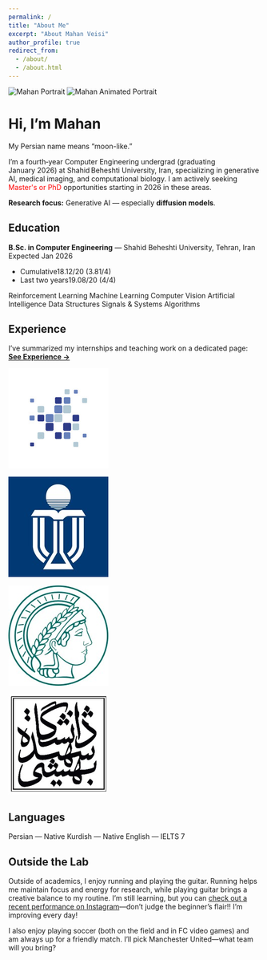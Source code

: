 ```yaml
---
permalink: /
title: "About Me"
excerpt: "About Mahan Veisi"
author_profile: true
redirect_from:
  - /about/
  - /about.html
---
```




<div class="about-hero-circular">
  <div class="about-hero-circular__media">
    <img
      src="{{ '/assets/img/Mahan.png' | relative_url }}"
      alt="Mahan Portrait"
      class="hero-frame hero-frame--still"
    >
    <img
      src="{{ '/assets/img/Mahan.gif' | relative_url }}"
      alt="Mahan Animated Portrait"
      class="hero-frame hero-frame--anim"
    >
  </div>

  <div class="about-hero-circular__text">
    <h1>Hi, I’m Mahan</h1>
    <p>My Persian name means “moon-like.”</p>
  </div>
</div>



I’m a fourth‑year Computer Engineering undergrad (graduating January 2026) at Shahid Beheshti University, Iran, specializing in generative AI, medical imaging, and computational biology. I am actively seeking <span style="color:red">Master's or PhD</span> opportunities starting in 2026 in these areas.

**Research focus:** Generative AI — especially **diffusion models**.

<!-- ## Research Experience
Across my research internships and B.Sc. thesis, I’ve contributed to:

- **MRI Reconstruction**  
  Cascaded transformer U‑Nets with Frequency Mining for faster, high‑quality multi‑contrast scans (my B.Sc. thesis); now exploring generative diffusion approaches to push this further.  

- **Computational Biology**  
  Self‑supervised transcriptomic transformers to decode the “language” of cellular systems across imaging and sequencing modalities.  

- **Inverse‑Problem Optimization**  
  Creative diffusion‑based generative models for high‑performance, diverse solutions to real‑world technical challenges. -->


<!-- ## Education

- **B.Sc. in Computer Engineering** (Expected Jan 2026)
  Shahid Beheshti University, Tehran, Iran
  - Cumulative GPA: **18.10/20 (3.81/4)**
  - Final-year GPA: **19.08/20 (4/4)**  
  - **Relevant Courses (GPA:4/4)**: Reinforcement Learning, Machine Learning, Computer Vision, AI, Data Structures, Signals and Systems, Algorithms
   -->

## Education

<div class="edu-card">
  <div class="edu-card__title">
    <strong>B.Sc. in Computer Engineering</strong> — Shahid Beheshti University, Tehran, Iran
  </div>
  <div class="edu-card__meta">Expected Jan 2026</div>

  <ul class="edu-stats">
    <li class="stat"><span class="stat__label">Cumulative</span><span class="stat__value">18.12/20 (3.81/4)</span></li>
    <li class="stat"><span class="stat__label">Last two years</span><span class="stat__value">19.08/20 (4/4)</span></li>
  </ul>

  <div class="course-chips">
    <span class="chip">Reinforcement Learning</span>
    <span class="chip">Machine Learning</span>
    <span class="chip">Computer Vision</span>
    <span class="chip">Artificial Intelligence</span>
    <span class="chip">Data Structures</span>
    <span class="chip">Signals & Systems</span>
    <span class="chip">Algorithms</span>
  </div>
</div>

## Experience
I’ve summarized my internships and teaching work on a dedicated page:
**[See Experience →](/experience/)**

<!-- Institutes logo row -->
<div class="exp-logos-strip" aria-label="Institutes">
  <a class="logo-pill edge-blue" href="https://lotfollahi.com/Lab" target="_blank" rel="noopener"
     title="Lotfollahi Lab — Wellcome Sanger Institute">
    <img src="/assets/img/logos/sanger.jpg" alt="Wellcome Sanger Institute">
  </a>

  <a class="logo-pill edge-teal" href="https://smartlab.cse.ust.hk/" target="_blank" rel="noopener"
     title="SMART Lab — HKUST">
    <img src="/assets/img/logos/hkust.jpg" alt="HKUST">
  </a>

  <a class="logo-pill edge-indigo" href="https://aidam.mpi-inf.mpg.de/" target="_blank" rel="noopener"
     title="AIDAM Group — MPI-INF">
    <img src="/assets/img/logos/mpi-inf.jpg" alt="Max Planck Institute for Informatics">
  </a>

  <!-- SBU: styled circle, intentionally NOT a link -->
  <span class="logo-pill edge-slate" title="Shahid Beheshti University">
    <img src="/assets/img/logos/sbu.jpg" alt="Shahid Beheshti University">
  </span>
</div>


## Languages
<!-- - **Persian**: Native  
- **Kurdish**: Native
- **English**: IELTS 7  -->

<div class="lang-chips">
  <span class="chip">Persian — Native</span>
  <span class="chip">Kurdish — Native</span>
  <span class="chip">English — IELTS 7</span>
</div>

## Outside the Lab
Outside of academics, I enjoy running and playing the guitar. Running helps me maintain focus and energy for research, while playing guitar brings a creative balance to my routine. I’m still learning, but you can [check out a recent performance on Instagram](https://www.instagram.com/reel/C4d2jSgseuJ/?utm_source=ig_web_copy_link&igsh=MzRlODBiNWFlZA==)—don’t judge the beginner’s flair!! I’m improving every day!

I also enjoy playing soccer (both on the field and in FC video games) and am always up for a friendly match. I’ll pick Manchester United—what team will you bring?

<!-- 

## What’s Next?
I’m driven to bridge generative AI and real‑world biology/healthcare. In the short term, I’m refining my MRI and transcriptomics models for top conference submissions; long‑term, I aim to build human‑centered AI systems that enhance diagnostics and accelerate scientific discovery. 
-->
